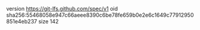 version https://git-lfs.github.com/spec/v1
oid sha256:55468058e947c66aeee8390c6be78fe659b0e2e6c1649c77912950851e4eb237
size 142
